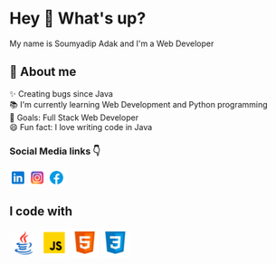 # Hey 👋 What's up?

My name is Soumyadip Adak and I'm a Web Developer 

## 🔗 About me

✨ Creating bugs since Java <br>
📚 I'm currently learning Web Development and Python programming <br>
🎯 Goals: Full Stack Web Developer <br>
😄 Fun fact: I love writing code in Java <br>

### Social Media links 👇

<p align="left">
    <a href="https://www.linkedin.com/in/soumyadip-adak-a19b03281/"><img src="linkedin.png" alt="LinkedIn Icon" width="30px" height="auto"></a>
    <a href="https://www.instagram.com/soumyadip_adak8888"><img src="instagram.png" alt="Instagram Icon" width="30px" height="auto"></a>
    <a href="https://www.facebook.com/soumyadip.adak.99"><img src="facebook.png" alt="Facebook Icon" width="30px" height="auto"></a>
</p>

## I code with

<p align="left">
    <img src="javaGIF.gif" alt="Java Icon" width="50px" height="50px">
    <img src="javascriptGIF.gif" alt="JavaScript Icon" width="50px" height="auto">
    <img src="html.png" alt="HTML5 Icon" width="50px" height="auto">
    <img src="css.png" alt="CSS3 Icon" width="50px" height="auto">
</p>
